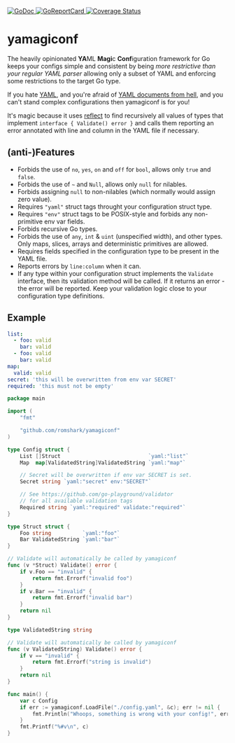 <a href="https://pkg.go.dev/github.com/romshark/yamagiconf">
    <img src="https://godoc.org/github.com/romshark/yamagiconf?status.svg" alt="GoDoc">
</a>
<a href="https://goreportcard.com/report/github.com/romshark/yamagiconf">
    <img src="https://goreportcard.com/badge/github.com/romshark/yamagiconf" alt="GoReportCard">
</a>
<a href='https://coveralls.io/github/romshark/yamagiconf?branch=main'>
    <img src='https://coveralls.io/repos/github/romshark/yamagiconf/badge.svg?branch=main' alt='Coverage Status' />
</a>

# yamagiconf

The heavily opinionated **YA**ML **Magi**c **Conf**iguration framework for Go
keeps your configs simple and consistent
by being *more restrictive than your regular YAML parser* allowing only a subset of YAML and enforcing some restrictions to the target Go type.

If you hate [YAML](https://yaml.org/), and you're afraid of
[YAML documents from hell](https://ruudvanasseldonk.com/2023/01/11/the-yaml-document-from-hell), and you can't stand complex configurations then yamagiconf is for you!

It's magic because it uses [reflect](https://pkg.go.dev/reflect) to find recursively all
values of types that implement `interface { Validate() error }` and calls them reporting
an error annotated with line and column in the YAML file if necessary.

## (anti-)Features

- Forbids the use of `no`, `yes`, `on` and `off` for `bool`,
  allows only `true` and `false`.
- Forbids the use of `~` and `Null`, allows only `null` for nilables.
- Forbids assigning `null` to non-nilables (which normally would assign zero value).
- Requires `"yaml"` struct tags throught your configuration struct type.
- Requires `"env"` struct tags to be POSIX-style and
  forbids any non-primitive env var fields.
- Forbids recursive Go types.
- Forbids the use of `any`, `int` & `uint` (unspecified width), and other types.
  Only maps, slices, arrays and deterministic primitives are allowed.
- Requires fields specified in the configuration type to be present in the YAML file.
- Reports errors by `line:column` when it can.
- If any type within your configuration struct implements the `Validate` interface,
  then its validation method will be called.
  If it returns an error - the error will be reported.
  Keep your validation logic close to your configuration type definitions.

## Example

```yaml
list:
  - foo: valid
    bar: valid
  - foo: valid
    bar: valid
map:
  valid: valid
secret: 'this will be overwritten from env var SECRET'
required: 'this must not be empty'
```

```go
package main

import (
	"fmt"

	"github.com/romshark/yamagiconf"
)

type Config struct {
	List []Struct                            `yaml:"list"`
	Map  map[ValidatedString]ValidatedString `yaml:"map"`

	// Secret will be overwritten if env var SECRET is set.
	Secret string `yaml:"secret" env:"SECRET"`

	// See https://github.com/go-playground/validator
	// for all available validation tags
	Required string `yaml:"required" validate:"required"`
}

type Struct struct {
	Foo string          `yaml:"foo"`
	Bar ValidatedString `yaml:"bar"`
}

// Validate will automatically be called by yamagiconf
func (v *Struct) Validate() error {
	if v.Foo == "invalid" {
		return fmt.Errorf("invalid foo")
	}
	if v.Bar == "invalid" {
		return fmt.Errorf("invalid bar")
	}
	return nil
}

type ValidatedString string

// Validate will automatically be called by yamagiconf
func (v ValidatedString) Validate() error {
	if v == "invalid" {
		return fmt.Errorf("string is invalid")
	}
	return nil
}

func main() {
	var c Config
	if err := yamagiconf.LoadFile("./config.yaml", &c); err != nil {
		fmt.Println("Whoops, something is wrong with your config!", err)
	}
	fmt.Printf("%#v\n", c)
}
```
